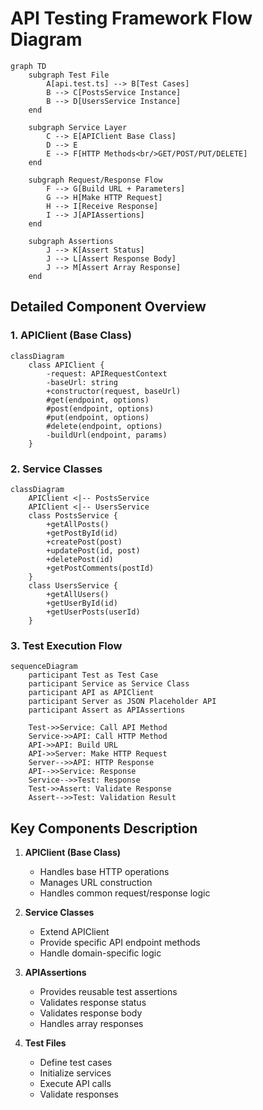 # API Testing Framework Flow Diagram

```mermaid
graph TD
    subgraph Test File
        A[api.test.ts] --> B[Test Cases]
        B --> C[PostsService Instance]
        B --> D[UsersService Instance]
    end

    subgraph Service Layer
        C --> E[APIClient Base Class]
        D --> E
        E --> F[HTTP Methods<br/>GET/POST/PUT/DELETE]
    end

    subgraph Request/Response Flow
        F --> G[Build URL + Parameters]
        G --> H[Make HTTP Request]
        H --> I[Receive Response]
        I --> J[APIAssertions]
    end

    subgraph Assertions
        J --> K[Assert Status]
        J --> L[Assert Response Body]
        J --> M[Assert Array Response]
    end
```

## Detailed Component Overview

### 1. APIClient (Base Class)
```mermaid
classDiagram
    class APIClient {
        -request: APIRequestContext
        -baseUrl: string
        +constructor(request, baseUrl)
        #get(endpoint, options)
        #post(endpoint, options)
        #put(endpoint, options)
        #delete(endpoint, options)
        -buildUrl(endpoint, params)
    }
```

### 2. Service Classes
```mermaid
classDiagram
    APIClient <|-- PostsService
    APIClient <|-- UsersService
    class PostsService {
        +getAllPosts()
        +getPostById(id)
        +createPost(post)
        +updatePost(id, post)
        +deletePost(id)
        +getPostComments(postId)
    }
    class UsersService {
        +getAllUsers()
        +getUserById(id)
        +getUserPosts(userId)
    }
```

### 3. Test Execution Flow
```mermaid
sequenceDiagram
    participant Test as Test Case
    participant Service as Service Class
    participant API as APIClient
    participant Server as JSON Placeholder API
    participant Assert as APIAssertions

    Test->>Service: Call API Method
    Service->>API: Call HTTP Method
    API->>API: Build URL
    API->>Server: Make HTTP Request
    Server-->>API: HTTP Response
    API-->>Service: Response
    Service-->>Test: Response
    Test->>Assert: Validate Response
    Assert-->>Test: Validation Result
```

## Key Components Description

1. **APIClient (Base Class)**
   - Handles base HTTP operations
   - Manages URL construction
   - Handles common request/response logic

2. **Service Classes**
   - Extend APIClient
   - Provide specific API endpoint methods
   - Handle domain-specific logic

3. **APIAssertions**
   - Provides reusable test assertions
   - Validates response status
   - Validates response body
   - Handles array responses

4. **Test Files**
   - Define test cases
   - Initialize services
   - Execute API calls
   - Validate responses
